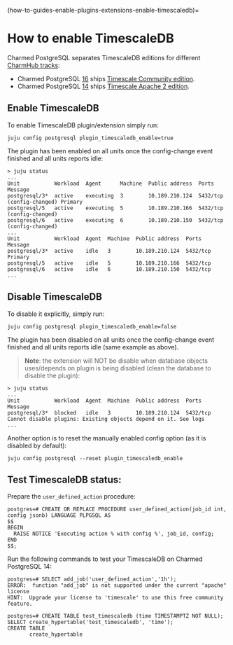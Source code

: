 (how-to-guides-enable-plugins-extensions-enable-timescaledb)=


# How to enable TimescaleDB

Charmed PostgreSQL separates TimescaleDB editions for different [CharmHub tracks](https://canonical-charmcraft.readthedocs-hosted.com/en/stable/howto/manage-channels/):

* Charmed PostgreSQL [16](https://charmhub.io/postgresql?channel=16/candidate) ships [Timescale Community edition](https://docs.timescale.com/about/latest/timescaledb-editions/).
* Charmed PostgreSQL [14](https://charmhub.io/postgresql?channel=14/stable) ships [Timescale Apache 2 edition](https://docs.timescale.com/about/latest/timescaledb-editions/).

## Enable TimescaleDB

To enable TimescaleDB plugin/extension simply run:
```shell
juju config postgresql plugin_timescaledb_enable=true
```
The plugin has been enabled on all units once the config-change event finished and all units reports idle:
```shell
> juju status
...
Unit           Workload  Agent      Machine  Public address  Ports     Message
postgresql/3*  active    executing  3        10.189.210.124  5432/tcp  (config-changed) Primary
postgresql/5   active    executing  5        10.189.210.166  5432/tcp  (config-changed) 
postgresql/6   active    executing  6        10.189.210.150  5432/tcp  (config-changed) 
...
Unit           Workload  Agent  Machine  Public address  Ports     Message
postgresql/3*  active    idle   3        10.189.210.124  5432/tcp  Primary
postgresql/5   active    idle   5        10.189.210.166  5432/tcp  
postgresql/6   active    idle   6        10.189.210.150  5432/tcp  
...
```

## Disable TimescaleDB

To disable it explicitly, simply run:
```shell
juju config postgresql plugin_timescaledb_enable=false
```
The plugin has been disabled on all units once the config-change event finished and all units reports idle (same example as above).

> **Note**: the extension will NOT be disable when database objects uses/depends on plugin is being disabled (clean the database to disable the plugin):
```shell
> juju status
...
Unit           Workload  Agent  Machine  Public address  Ports     Message
postgresql/3*  blocked   idle   3        10.189.210.124  5432/tcp  Cannot disable plugins: Existing objects depend on it. See logs
...
```

Another option is to reset the manually enabled config option (as it is disabled by default):
```shell
juju config postgresql --reset plugin_timescaledb_enable
```

## Test TimescaleDB status:

Prepare the `user_defined_action` procedure:
```shell
postgres=# CREATE OR REPLACE PROCEDURE user_defined_action(job_id int, config jsonb) LANGUAGE PLPGSQL AS
$$
BEGIN
  RAISE NOTICE 'Executing action % with config %', job_id, config;
END
$$;
```

Run the following commands to test your TimescaleDB on Charmed PostgreSQL 14:
```shell
postgres=# SELECT add_job('user_defined_action','1h');
ERROR:  function "add_job" is not supported under the current "apache" license
HINT:  Upgrade your license to 'timescale' to use this free community feature.

postgres=# CREATE TABLE test_timescaledb (time TIMESTAMPTZ NOT NULL); SELECT create_hypertable('test_timescaledb', 'time');
CREATE TABLE
       create_hypertable       
